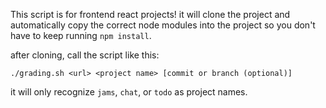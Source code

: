 This script is for frontend react projects! it will clone the project and automatically copy the correct node modules into the project so you don't have to keep running `npm install`. 

after cloning, call the script like this:

```
./grading.sh <url> <project name> [commit or branch (optional)]
```

it will only recognize `jams`, `chat`, or `todo` as project names.

